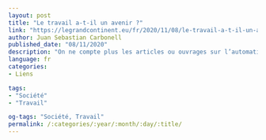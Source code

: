 ```yaml
---
layout: post
title: "Le travail a-t-il un avenir ?"
link: "https://legrandcontinent.eu/fr/2020/11/08/le-travail-a-t-il-un-avenir/"
author: Juan Sebastian Carbonell
published_date: "08/11/2020"
description: "On ne compte plus les articles ou ouvrages sur l’automatisation du travail. Ceux-ci sont de deux types.  D’un côté, on trouve les techno-pessimistes, pour qui un futur sans travail plongerait l’humanité dans une guerre civile mondiale entre une élite de rentiers possesseurs de machines et d’algorithmes et la majorité de l’humanité, condamnée au chômage technologique et à l’inutilité sociale. D’un autre côté, on trouve les techno-optimistes, pour qui le rêve anti-capitaliste d’un monde d’abondance et sans travail est enfin à la portée de la main."
language: fr
categories:
- Liens

tags:
- "Société"
- "Travail"

og-tags: "Société, Travail"
permalink: /:categories/:year/:month/:day/:title/
---
```

